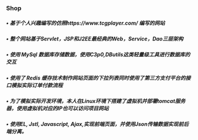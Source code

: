<h3>Shop</h3>
<h5>• 基于个人兴趣编写的仿照https://www.tcgplayer.com/ 编写的网站</h5>
<h5>• 整个网站基于Servlet，JSP和J2EE最经典的Web，Service，Dao三层架构</h5>
<h5>• 使用 MySql 数据库存储数据，使用C3p0,DButils这类轻量级工具进行数据库的交互</h5>
<h5>• 使用了 Redis 缓存技术制作网站页面的下拉列表同时使用了第三方支付平台的接口模拟实际订单付款流程</h5>
<h5>• 为了模拟实际开发环境，本人在Linux环境下搭建了虚拟机并部署tomcat服务器，使用虚拟机对应的IP也可以访问项目网站</h5>
<h5>• 使用EL, Jstl, Javascript, Ajax,实现前端页面，并使用Json传输数据实现前后端分离。</h5>
